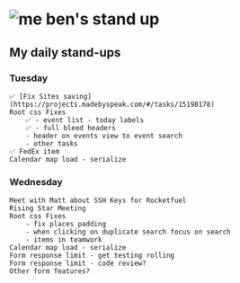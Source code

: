 # ![me](https://avatars2.githubusercontent.com/u/5232044?s=50&v=4) ben's stand up

## My daily stand-ups

### Tuesday

    ✅ [Fix Sites saving](https://projects.madebyspeak.com/#/tasks/15198178)
    Root css Fixes
        ✅ - event list - today labels
        ✅ - full bleed headers
        - header on events view to event search
        - other tasks
    ✅ FedEx item
    Calendar map load - serialize
    
### Wednesday

    Meet with Matt about SSH Keys for Rocketfuel
    Rising Star Meeting
    Root css Fixes
        - fix places padding
        - when clicking on duplicate search focus on search
        - items in teamwork
    Calendar map load - serialize
    Form response limit - get testing rolling
    Form response limit - code review?
    Other form features?
